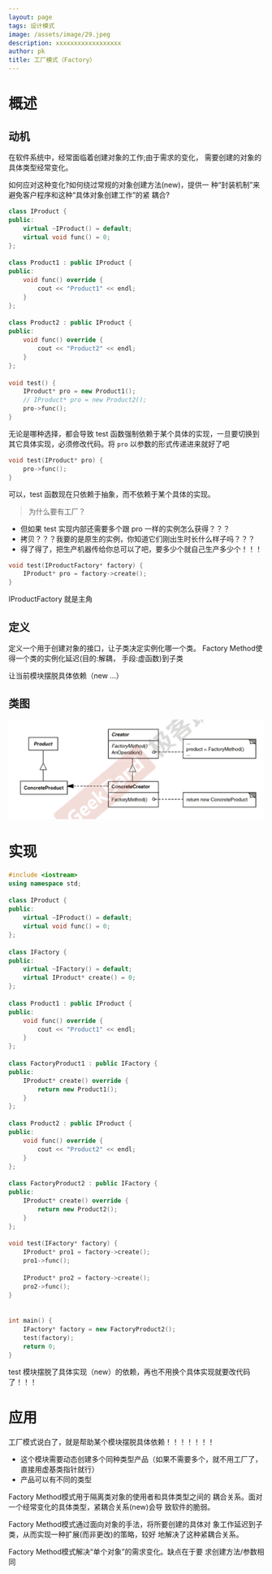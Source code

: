 ```yaml
---
layout: page
tags: 设计模式
image: /assets/image/29.jpeg
description: xxxxxxxxxxxxxxxxxx
author: pk
title: 工厂模式（Factory）
---
```


# 概述

## 动机

在软件系统中，经常面临着创建对象的工作;由于需求的变化， 需要创建的对象的具体类型经常变化。



如何应对这种变化?如何绕过常规的对象创建方法(new)，提供一 种“封装机制”来避免客户程序和这种“具体对象创建工作”的紧 耦合?



```cpp
class IProduct {
public:
    virtual ~IProduct() = default;
    virtual void func() = 0;
};

class Product1 : public IProduct {
public:
    void func() override {
        cout << "Product1" << endl;
    }
};

class Product2 : public IProduct {
public:
    void func() override {
        cout << "Product2" << endl;
    }
};

void test() {
    IProduct* pro = new Product1();
    // IProduct* pro = new Product2();
    pro->func();
}
```



无论是哪种选择，都会导致 test 函数强制依赖于某个具体的实现，一旦要切换到其它具体实现，必须修改代码。将 `pro` 以参数的形式传递进来就好了吧

```cpp
void test(IProduct* pro) {
    pro->func();
}
```

可以，test 函数现在只依赖于抽象，而不依赖于某个具体的实现。



> 为什么要有工厂？

- 但如果 test 实现内部还需要多个跟 pro 一样的实例怎么获得？？？
- 拷贝？？？我要的是原生的实例，你知道它们刚出生时长什么样子吗？？？
- 得了得了，把生产机器传给你总可以了吧，要多少个就自己生产多少个！！！



```cpp
void test(IProductFactory* factory) {
    IProduct* pro = factory->create();
}
```



IProductFactory 就是主角



## 定义

定义一个用于创建对象的接口，让子类决定实例化哪一个类。 Factory Method使得一个类的实例化延迟(目的:解耦， 手段:虚函数)到子类



让当前模块摆脱具体依赖（new ...）

## 类图

![/assets/content/4.png](/assets/content/4.png)



# 实现

```cpp
#include <iostream>
using namespace std;

class IProduct {
public:
    virtual ~IProduct() = default;
    virtual void func() = 0;
};

class IFactory {
public:
    virtual ~IFactory() = default;
    virtual IProduct* create() = 0;
};

class Product1 : public IProduct {
public:
    void func() override {
        cout << "Product1" << endl;
    }
};

class FactoryProduct1 : public IFactory {
public:
    IProduct* create() override {
        return new Product1();
    }
};

class Product2 : public IProduct {
public:
    void func() override {
        cout << "Product2" << endl;
    }
};

class FactoryProduct2 : public IFactory {
public:
    IProduct* create() override {
        return new Product2();
    }
};

void test(IFactory* factory) {
    IProduct* pro1 = factory->create();
    pro1->func();

    IProduct* pro2 = factory->create();
    pro2->func();
}


int main() {
    IFactory* factory = new FactoryProduct2();
    test(factory);
    return 0;
}
```



test 模块摆脱了具体实现（new）的依赖，再也不用换个具体实现就要改代码了！！！



# 应用

工厂模式说白了，就是帮助某个模块摆脱具体依赖！！！！！！！

- 这个模块需要动态创建多个同种类型产品（如果不需要多个，就不用工厂了，直接用虚基类指针就行）
- 产品可以有不同的类型





Factory Method模式用于隔离类对象的使用者和具体类型之间的 耦合关系。面对一个经常变化的具体类型，紧耦合关系(new)会导 致软件的脆弱。

Factory Method模式通过面向对象的手法，将所要创建的具体对 象工作延迟到子类，从而实现一种扩展(而非更改)的策略，较好 地解决了这种紧耦合关系。

Factory Method模式解决“单个对象”的需求变化。缺点在于要 求创建方法/参数相同